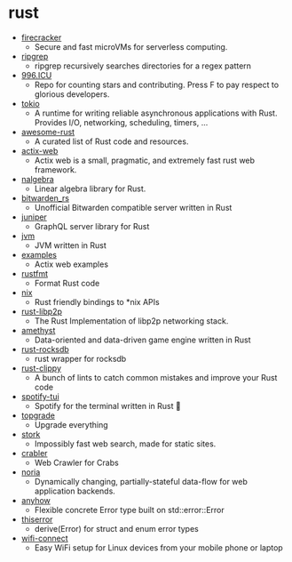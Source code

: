 # rust
- [firecracker](https://github.com/firecracker-microvm/firecracker)
  - Secure and fast microVMs for serverless computing.
- [ripgrep](https://github.com/BurntSushi/ripgrep)
  - ripgrep recursively searches directories for a regex pattern
- [996.ICU](https://github.com/996icu/996.ICU)
  - Repo for counting stars and contributing. Press F to pay respect to glorious developers.
- [tokio](https://github.com/tokio-rs/tokio)
  - A runtime for writing reliable asynchronous applications with Rust. Provides I/O, networking, scheduling, timers, ...
- [awesome-rust](https://github.com/rust-unofficial/awesome-rust)
  - A curated list of Rust code and resources.
- [actix-web](https://github.com/actix/actix-web)
  - Actix web is a small, pragmatic, and extremely fast rust web framework.
- [nalgebra](https://github.com/rustsim/nalgebra)
  - Linear algebra library for Rust.
- [bitwarden_rs](https://github.com/dani-garcia/bitwarden_rs)
  - Unofficial Bitwarden compatible server written in Rust
- [juniper](https://github.com/graphql-rust/juniper)
  - GraphQL server library for Rust
- [jvm](https://github.com/douchuan/jvm)
  - JVM written in Rust
- [examples](https://github.com/actix/examples)
  - Actix web examples
- [rustfmt](https://github.com/rust-lang/rustfmt)
  - Format Rust code
- [nix](https://github.com/nix-rust/nix)
  - Rust friendly bindings to *nix APIs
- [rust-libp2p](https://github.com/libp2p/rust-libp2p)
  - The Rust Implementation of libp2p networking stack.
- [amethyst](https://github.com/amethyst/amethyst)
  - Data-oriented and data-driven game engine written in Rust
- [rust-rocksdb](https://github.com/rust-rocksdb/rust-rocksdb)
  - rust wrapper for rocksdb
- [rust-clippy](https://github.com/rust-lang/rust-clippy)
  - A bunch of lints to catch common mistakes and improve your Rust code
- [spotify-tui](https://github.com/Rigellute/spotify-tui)
  - Spotify for the terminal written in Rust 🚀
- [topgrade](https://github.com/r-darwish/topgrade)
  - Upgrade everything
- [stork](https://github.com/jameslittle230/stork)
  - Impossibly fast web search, made for static sites.
- [crabler](https://github.com/Gonzih/crabler)
  - Web Crawler for Crabs
- [noria](https://github.com/mit-pdos/noria)
  - Dynamically changing, partially-stateful data-flow for web application backends.
- [anyhow](https://github.com/dtolnay/anyhow)
  - Flexible concrete Error type built on std::error::Error
- [thiserror](https://github.com/dtolnay/thiserror)
  - derive(Error) for struct and enum error types
- [wifi-connect](https://github.com/balena-io/wifi-connect)
  - Easy WiFi setup for Linux devices from your mobile phone or laptop
